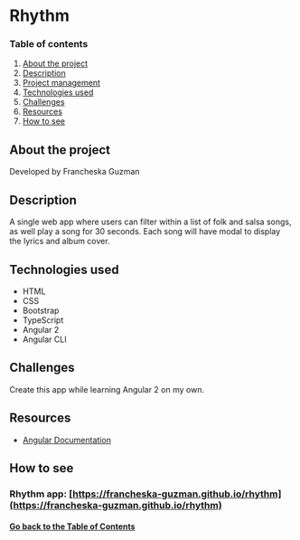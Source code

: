 # <a id="project">Rhythm</a>

### Table of contents

1. [About the project](#about)
2. [Description](#description)
3. [Project management]()
4. [Technologies used](#technologies-used)
5. [Challenges](#challenges)
6. [Resources](#resources)
7. [How to see](#deployment)

## <a id="about">About the project</a>

Developed by Francheska Guzman

## <a id="description">Description</a>

A single web app where users can filter within a list of folk and salsa songs, as well play a song for 30 seconds. Each song will have modal to display the lyrics and album cover.

## <a id="technologies-used">Technologies used</a>

* HTML
* CSS
* Bootstrap
* TypeScript
* Angular 2
* Angular CLI

## <a id="challenges">Challenges</a>

Create this app while learning Angular 2 on my own.

## <a id="resources">Resources</a>

- [Angular Documentation](https://angular.io/guide/quickstart)

## <a id="deployment">How to see</a>

### Rhythm app: [https://francheska-guzman.github.io/rhythm](https://francheska-guzman.github.io/rhythm)

#### [Go back to the Table of Contents](#project)
